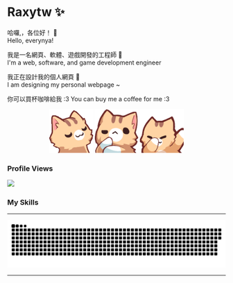 # Raxytw ✨
哈囉,，各位好！ 👋  
Hello, everynya!

我是一名網頁、軟體、遊戲開發的工程師 📖  
I'm a web, software, and game development engineer

我正在設計我的個人網頁 🔭  
I am designing my personal webpage ~  

你可以買杯咖啡給我 :3
You can buy me a coffee for me :3
[](https://buymeacoffee.com/raxytw)

<div align="center">
  <img src="./src/Furry-left.png" alt="Furry" width="20%">
  <img src="./src/Furry-center.png" alt="Furry" width="20%">
  <img src="./src/Furry-right.png" alt="Furry" width="20%">
</div>

### Profile Views
![](https://moe-counter.glitch.me/get/@Raxytw.github.readme)

### My Skills

---

<picture>
  <source media="(prefers-color-scheme: dark)" srcset="https://raw.githubusercontent.com/Raxytw/Raxytw/output/github-contribution-grid-snake-dark.svg">
  <source media="(prefers-color-scheme: light)" srcset="https://raw.githubusercontent.com/Raxytw/Raxytw/output/github-contribution-grid-snake.svg">
  <img alt="github contribution grid snake animation" src="https://raw.githubusercontent.com/Raxytw/Raxytw/output/github-contribution-grid-snake.svg">
</picture>

---
